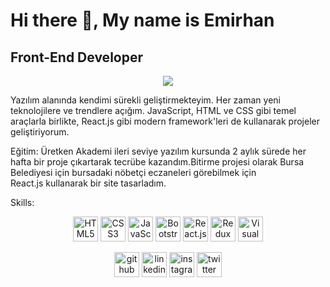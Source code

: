 # Hi there 👋, My name is Emirhan
## Front-End Developer        

<p align="center">
    <img src="https://img.freepik.com/premium-vector/frontend-development-web-banner-concept-website-interface-improvement-illustration_277904-4428.jpg?w=600">
</p>

Yazılım alanında kendimi sürekli geliştirmekteyim. Her zaman yeni teknolojilere ve trendlere açığım. JavaScript, HTML ve CSS gibi temel araçlarla birlikte, React.js gibi modern framework'leri de kullanarak projeler geliştiriyorum.

Eğitim: Üretken Akademi ileri seviye yazılım kursunda 2 aylık sürede 
        her  hafta bir proje çıkartarak tecrübe kazandım.Bitirme projesi 
        olarak Bursa  Belediyesi için  bursadaki nöbetçi eczaneleri görebilmek için  
         React.js kullanarak bir site tasarladım.

Skills: 
<p align="center">
    <img src="https://cdn.jsdelivr.net/npm/simple-icons/icons/html5.svg" alt="HTML5" height="40">
    <img src="https://cdn.jsdelivr.net/npm/simple-icons/icons/css3.svg" alt="CSS3" height="40">
    <img src="https://cdn.jsdelivr.net/npm/simple-icons/icons/javascript.svg" alt="JavaScript" height="40">
    <img src="https://cdn.jsdelivr.net/npm/simple-icons/icons/bootstrap.svg" alt="Bootstrap" height="40">
    <img src="https://cdn.jsdelivr.net/npm/simple-icons/icons/react.svg" alt="React.js" height="40">
    <img src="https://cdn.jsdelivr.net/npm/simple-icons/icons/redux.svg" alt="Redux" height="40">
    <img src="https://cdn.jsdelivr.net/npm/simple-icons/icons/visualstudiocode.svg" alt="Visual Studio Code" height="40">
</p>

<p align="center">
    <a href="https://github.com/emhnkrty"><img src="https://cdn.jsdelivr.net/npm/simple-icons/icons/github.svg" alt="github" height="40"></a>
    <a href="https://www.linkedin.com/in/emrhnkrty/"><img src="https://cdn.jsdelivr.net/npm/simple-icons/icons/linkedin.svg" alt="linkedin" height="40"></a>
    <a href="https://www.instagram.com/emrhnkrty/"><img src="https://cdn.jsdelivr.net/npm/simple-icons/icons/instagram.svg" alt="instagram" height="40"></a>
    <a href="https://twitter.com/emrhnkrty"><img src="https://cdn.jsdelivr.net/npm/simple-icons/icons/twitter.svg" alt="twitter" height="40"></a>
</p>
